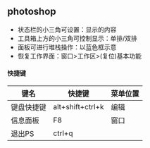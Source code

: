 ## photoshop
- 状态栏的小三角可设置：显示的内容
- 工具箱上方的小三角可控制显示：单排/双排
- 面板可进行堆栈操作：以蓝色框示意
- 恢复工作界面：窗口>工作区>(复位)基本功能

#### 快捷键
|键名|快捷键|菜单位置
|-|-|-
|键盘快捷键|alt+shift+ctrl+k|编辑
|信息面板|F8|窗口
|退出PS|ctrl+q|

